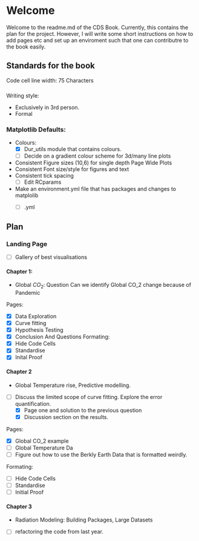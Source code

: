 # Welcome
Welcome to the readme.md of the CDS Book. Currently, this contains the plan for the project. However, I will write some short instructions on how to add pages etc and set up an enviroment such that one can contributre to the book easily. 

## Standards for the book
Code cell line width: 75 Characters
###
Writing style: 
- Exclusively in 3rd person.
- Formal
### Matplotlib Defaults:
- Colours:
    - [x] Dur_utils module that contains colours.
    - [ ] Decide on a gradient colour scheme for 3d/many line plots
- Consistent Figure sizes (10,6) for single depth Page Wide Plots
- Consistent Font size/style for figures and text 
- Consistent tick spacing 
    - [ ] Edit RCparams
- Make an environment.yml file that has packages and changes to matplolib 
    - [ ] .yml


## Plan 
### Landing Page
- [ ] Gallery of best visualisations
#### Chapter 1:
- Global $CO_2$: Question Can we identify Global CO_2 change because of Pandemic 

Pages:
- [x] Data Exploration
- [x] Curve fitting
- [x] Hypothesis Testing 
- [x] Conclusion And Questions
Formating:
- [x] Hide Code Cells
- [x] Standardise
- [x] Inital Proof
#### Chapter 2
- Global Temperature rise, Predictive modelling. 
- [ ] Discuss the limited scope of curve fitting. Explore the error quantification.
    - [x] Page one and solution to the previous question
    - [x] Discussion section on the results.

Pages:
- [x] Global CO_2 example
- [ ] Global Temperature Da 
- [ ] Figure out how to use the Berkly Earth Data that is formatted weirdly.

Formating:
- [ ] Hide Code Cells
- [ ] Standardise
- [ ] Initial Proof
#### Chapter 3
- Radiation Modeling: Building Packages, Large Datasets 
- [ ] refactoring the code from last year. 